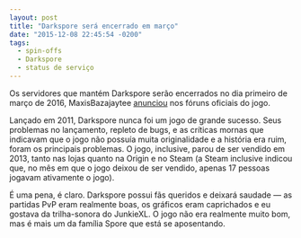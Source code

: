 ```yaml
---
layout: post
title: "Darkspore será encerrado em março"
date: "2015-12-08 22:45:54 -0200"
tags:
  - spin-offs
  - Darkspore
  - status de serviço
---
```

Os servidores que mantém Darkspore serão encerrados no dia primeiro de março de 2016, MaxisBazajaytee [anunciou](http://forums.darkspore.com/) nos fóruns oficiais do jogo.

Lançado em 2011, Darkspore nunca foi um jogo de grande sucesso. Seus problemas no lançamento, repleto de bugs, e as críticas mornas que indicavam que o jogo não possuía muita originalidade e a história era ruim, foram os principais problemas. O jogo, inclusive, parou de ser vendido em 2013, tanto nas lojas quanto na Origin e no Steam (a Steam inclusive indicou que, no mês em que o jogo deixou de ser vendido, apenas 17 pessoas jogavam ativamente o jogo).

É uma pena, é claro. Darkspore possui fãs queridos e deixará saudade — as partidas PvP eram realmente boas, os gráficos eram caprichados e eu gostava da trilha-sonora do JunkieXL. O jogo não era realmente muito bom, mas é mais um da família Spore que está se aposentando.
